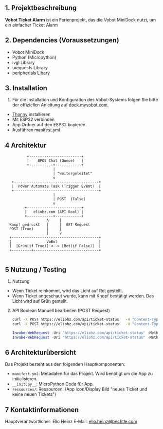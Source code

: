 ## 1. Projektbeschreibung
**Vobot Ticket Alarm** ist ein Ferienprojekt, das die Vobot MiniDock nutzt, um ein einfacher Ticket Alarm

## 2. Dependencies (Voraussetzungen)
- Vobot MiniDock
- Python (Micropython)
- lvgl Library
- urequests Library
- peripherials Libary

## 3. Installation
1. Für die Installation und Konfiguration des Vobot-Systems folgen Sie bitte der offiziellen Anleitung auf [dock.myvobot.com](https://dock.myvobot.com/developer/getting_started/).

- [Thonny](https://thonny.org/) installieren
- Mit ESP32 verbinden
- App Ordner auf den ESP32 kopieren.
- Ausführen manifest.yml

## 4 Architektur
```
          +------------------------+
          |    BPOS Chat (Queue)   |
          +-----------+------------+
                      |
                      | "weitergeleitet"
                      v
   +---------------------------------------+
   |  Power Automate Task (Trigger Event)  |
   +---------------------------------------+
                      |
                      | POST  (False)
                      v
         +-------------------------+
         |   eliohz.com (API Bool) |
         +------------+------------+
                   Ʌ     |
  Knopf gedrückt   |     |  GET Request
  POST (True)      |     |
                   |     v
  +----------------------------------------+
  |                VoBot                   |
  |  [Grün(if True)] <--> [Rot(if False)]  |
  +---------+------------------------------+
   
```

## 5 Nutzung / Testing
1. Nutzung
- Wenn Ticket reinkommt, wird das Licht auf Rot gestellt.
- Wenn Ticket angeschaut wurde, kann mit Knopf bestätigt werden. Das Licht wird auf Grün gestellt.

2. API Boolean Manuell bearbeiten (POST Request)
    ```bash 
    curl -X POST https://eliohz.com/api/ticket-status   -H "Content-Type: application/json"   -d '{"status": false}'
    curl -X POST https://eliohz.com/api/ticket-status   -H "Content-Type: application/json"   -d '{"status": true}'
    ```
    ```powershell
    Invoke-WebRequest -Uri "https://eliohz.com/api/ticket-status" -Method POST -Headers @{ "Content-Type" = "application/json" } -Body '{"status": false}'
    Invoke-WebRequest -Uri "https://eliohz.com/api/ticket-status" -Method POST -Headers @{ "Content-Type" = "application/json" } -Body '{"status": true}'
    ```

## 6 Architekturübersicht
Das Projekt besteht aus den folgenden Hauptkomponenten:
- `manifest.yml`: Metadaten für das Projekt. Wird benötigt um die App zu initialisieren.
- `__init.py__`: MicroPython Code für App.
- `ressources/`: Ressourcen. (App Icon/Display Bild "neues Ticket und keine neuen Tickets")

## 7 Kontaktinformationen
Hauptverantwortlicher: Elio Heinz
E-Mail: elio.heinz@bechtle.com